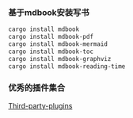 ### 基于mdbook安装写书

```bash
cargo install mdbook
cargo install mdbook-pdf
cargo install mdbook-mermaid
cargo install mdbook-toc
cargo install mdbook-graphviz
cargo install mdbook-reading-time
```

### 优秀的插件集合

[Third-party-plugins](https://github.com/rust-lang/mdBook/wiki/Third-party-plugins)